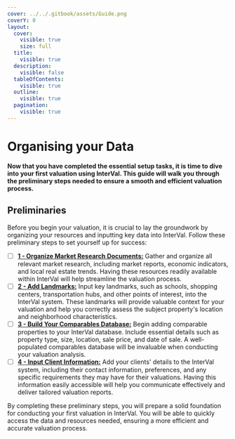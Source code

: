 ```yaml
---
cover: ../../.gitbook/assets/Guide.png
coverY: 0
layout:
  cover:
    visible: true
    size: full
  title:
    visible: true
  description:
    visible: false
  tableOfContents:
    visible: true
  outline:
    visible: true
  pagination:
    visible: true
---
```


# Organising your Data

**Now that you have completed the essential setup tasks, it is time to dive into your first valuation using InterVal. This guide will walk you through the preliminary steps needed to ensure a smooth and efficient valuation process.**

## Preliminaries

Before you begin your valuation, it is crucial to lay the groundwork by organizing your resources and inputting key data into InterVal. Follow these preliminary steps to set yourself up for success:

* [ ] [**1 - Organize Market Research Documents:**](../../documentation/resources/appendices.md) Gather and organize all relevant market research, including market reports, economic indicators, and local real estate trends. Having these resources readily available within InterVal will help streamline the valuation process.
* [ ] [**2 - Add Landmarks:**](../../documentation/resources/locations/landmarks.md) Input key landmarks, such as schools, shopping centers, transportation hubs, and other points of interest, into the InterVal system. These landmarks will provide valuable context for your valuation and help you correctly assess the subject property's location and neighborhood characteristics.
* [ ] [**3 - Build Your Comparables Database:**](../../documentation/resources/properties/) Begin adding comparable properties to your InterVal database. Include essential details such as property type, size, location, sale price, and date of sale. A well-populated comparables database will be invaluable when conducting your valuation analysis.
* [ ] [**4 - Input Client Information:**](../../documentation/stakeholders/clients.md) Add your clients' details to the InterVal system, including their contact information, preferences, and any specific requirements they may have for their valuations. Having this information easily accessible will help you communicate effectively and deliver tailored valuation reports.

By completing these preliminary steps, you will prepare a solid foundation for conducting your first valuation in InterVal. You will be able to quickly access the data and resources needed, ensuring a more efficient and accurate valuation process.
